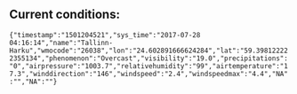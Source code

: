 ## Current conditions: 
 ``` {"timestamp":"1501204521","sys_time":"2017-07-28 04:16:14","name":"Tallinn-Harku","wmocode":"26038","lon":"24.602891666624284","lat":"59.398122222355134","phenomenon":"Overcast","visibility":"19.0","precipitations":"0","airpressure":"1003.7","relativehumidity":"99","airtemperature":"17.3","winddirection":"146","windspeed":"2.4","windspeedmax":"4.4","NA":"","NA":""} ```

